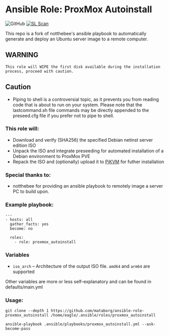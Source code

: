# Ansible Role: ProxMox Autoinstall
![GitHub](https://img.shields.io/github/license/mataborg/ansible-role-proxmox_autoinstall)
[![SL Scan](https://github.com/mataborg/ansible-role-proxmox_autoinstall/actions/workflows/shiftleft.yml/badge.svg?branch=main)](https://github.com/mataborg/ansible-role-proxmox_autoinstall/actions/workflows/shiftleft.yml)

This repo is a fork of notthebee's ansible playbook to automatically generate and deploy an Ubuntu server image to a remote computer.

## WARNING
```
This role will WIPE the first disk available during the installation process, proceed with caution.
```

## Caution
* Piping to shell is a controversial topic, as it prevents you from reading code that is about to run on your system. Please note that the lastcommand.sh file commands may be directly appended to the preseed.cfg file if you prefer not to pipe to shell.

### This role will:
* Download and verify (SHA256) the specified Debian netinst server edition ISO
* Unpack the ISO and integrate preseeding for automated installation of a Debian environment to ProxMox PVE
* Repack the ISO and (optionally) upload it to [PiKVM](https://pikvm.org/) for futher installation

### Special thanks to:
* notthebee for providing an ansible playbook to remotely image a server PC to build upon.

### Example playbook:
```
---
- hosts: all
  gather_facts: yes
  become: no

  roles:
    - role: proxmox_autoinstall
```

### Variables
* `iso_arch` – Architecture of the output ISO file. `amd64` and `arm64` are supported



Other variables are more or less self-explanatory and can be found in defaults/main.yml

### Usage:
```
git clone --depth 1 https://github.com/mataborg/ansible-role-proxmox_autoinstall /home/eagle/.ansible/roles/proxmox_autoinstall
```
```
ansible-playbook .ansible/playbooks/proxmox_autoinstall.yml --ask-become-pass
```

